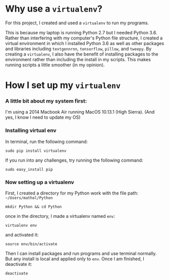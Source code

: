 # Why use a ```virtualenv```?
For this project, I created and used a ```virtualenv``` to run my programs. 

This is because my laptop is running Python 2.7 but I needed Python 3.6. 
Rather than interfering with my computer's Python file structure, 
I created a virtual environment in which I installed Python 3.6 as well as other packages and libraries
including ```textgennrnn```, ```tensorflow```, ```pillow```, and ```tweepy```. 
By creating a ```virtualenv```, I also have the benefit of installing packages to the environment rather than including
the install in my scripts. This makes running scripts a little smoother (in my opinion). 

# How I set up my ```virtualenv```

### A little bit about my system first:
I'm using a 2014 Macbook Air running MacOS 10.13.1 (High Sierra). (And yes, I know I need to update my OS)

### Installing virtual env
In terminal, run the following command:

```sudo pip install virtualenv```

If you run into any challenges, try running the following command:

```sudo easy_install pip```

### Now setting up a virtualenv
First, I created a directory for my Python work with the file path:
```~/Users/mathol/Python```

```mkdir Python && cd Python```

once in the directory, I made a virtualenv named ```env```:

```virtualenv env```

and activated it:

```source env/bin/activate```

Then I can install packages and run programs and use terminal normally. But any install is local and applied only to ```env```. Once I am finished, I deactivate it:

```deactivate```

